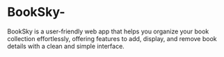 # BookSky-
BookSky is a user-friendly web app that helps you organize your book collection effortlessly, offering features to add, display, and remove book details with a clean and simple interface.
